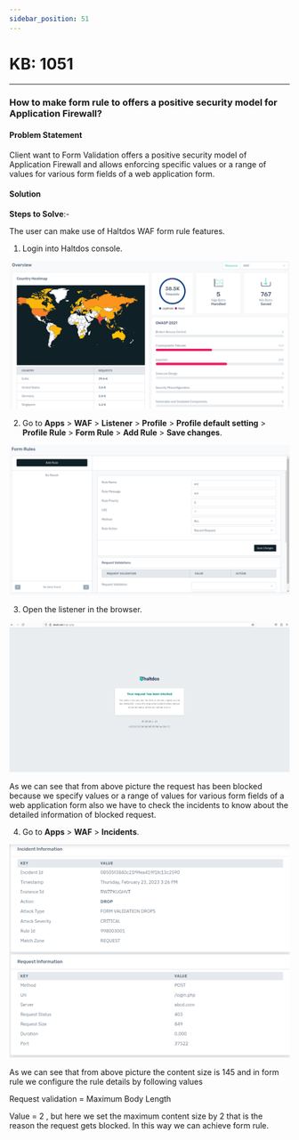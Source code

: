 ```yaml
---
sidebar_position: 51
---
```


# KB: 1051

---

### **How to make form rule to offers a positive security model for Application Firewall?**

#### **Problem Statement**

Client want to Form Validation offers a positive security model of Application Firewall and allows enforcing specific values or a range of values for various form fields of a web application form.

#### **Solution**

**Steps to Solve**:-

The user can make use of Haltdos WAF form rule features.

1. Login into Haltdos console.

![kb-1051](/img/waf/v8/kb/kb_1051_overview.png)

2. Go to **Apps** > **WAF** > **Listener** > **Profile** > **Profile default setting** > **Profile Rule** > **Form Rule** > **Add Rule** > **Save changes**.

![kb-1051](/img/waf/v8/kb/kb_1051_form_rule.png)

3. Open the listener in the browser.

![kb-1051](/img/waf/v7/kb/browser_kb_1051_3.png)

As we can see that from above picture the request has been blocked because we specify values or a range of values for various form fields of a web application form also we have to check the incidents to know about the detailed information of blocked request.

4. Go to **Apps** > **WAF** > **Incidents**.

![kb-1051](/img/waf/v8/kb/kb_1051_incident.png)

As we can see that from above picture the content size is 145 and in form rule we configure the rule details by following values

Request validation = Maximum  Body Length

Value = 2 , but here we set the maximum content size by 2 that is the reason the request gets blocked. In this way we can achieve form rule.

